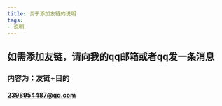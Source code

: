 ```yaml
---
title: 关于添加友链的说明
tags:
- 说明
---
```

## 如需添加友链，请向我的qq邮箱或者qq发一条消息
### 内容为：友链+目的
#### 2398954487@qq.com
